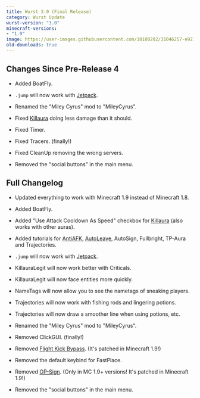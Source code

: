 ```yaml
---
title: Wurst 3.0 (Final Release)
category: Wurst Update
wurst-version: "3.0"
minecraft-versions:
- "1.9"
image: https://user-images.githubusercontent.com/10100202/31046257-e9216fe2-a5f5-11e7-8baa-22415347ed7e.jpg
old-downloads: true
---
```

## Changes Since Pre-Release 4

- Added BoatFly.

- `.jump` will now work with [Jetpack](https://wurst.wiki/jetpack).

- Renamed the "Miley Cyrus" mod to "MileyCyrus".

- Fixed [Killaura](https://wurst.wiki/killaura) doing less damage than it should.

- Fixed Timer.

- Fixed Tracers. (finally!)

- Fixed CleanUp removing the wrong servers.

- Removed the "social buttons" in the main menu.

## Full Changelog

- Updated everything to work with Minecraft 1.9 instead of Minecraft 1.8.

- Added BoatFly.

- Added "Use Attack Cooldown As Speed" checkbox for [Killaura](https://wurst.wiki/killaura) (also works with other auras).

- Added tutorials for [AntiAFK](https://wurst.wiki/antiafk), [AutoLeave](https://wurst.wiki/autoleave), AutoSign, Fullbright, TP-Aura and Trajectories.

- `.jump` will now work with [Jetpack](https://wurst.wiki/jetpack).

- KillauraLegit will now work better with Criticals.

- KillauraLegit will now face entities more quickly.

- NameTags will now allow you to see the nametags of sneaking players.

- Trajectories will now work with fishing rods and lingering potions.

- Trajectories will now draw a smoother line when using potions, etc.

- Renamed the "Miley Cyrus" mod to "MileyCyrus".

- Removed ClickGUI. (finally!)

- Removed [Flight Kick Bypass](https://wurst.wiki/flight). (It's patched in Minecraft 1.9!)

- Removed the default keybind for FastPlace.

- Removed [OP-Sign](https://wurst.wiki/op-sign). (Only in MC 1.9+ versions! It's patched in Minecraft 1.9!)

- Removed the "social buttons" in the main menu.
